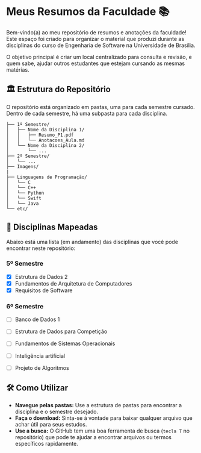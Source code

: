 # Meus Resumos da Faculdade 📚

Bem-vindo(a) ao meu repositório de resumos e anotações da faculdade! Este espaço foi criado para organizar o material que produzi durante as disciplinas do curso de Engenharia de Software na Universidade de Brasília.

O objetivo principal é criar um local centralizado para consulta e revisão, e quem sabe, ajudar outros estudantes que estejam cursando as mesmas matérias.

## 🏛️ Estrutura do Repositório

O repositório está organizado em pastas, uma para cada semestre cursado. Dentro de cada semestre, há uma subpasta para cada disciplina.

```
├── 1º Semestre/
│   ├── Nome da Disciplina 1/
│   │   ├── Resumo_P1.pdf
│   │   └── Anotacoes_Aula.md
│   └── Nome da Disciplina 2/
│       └── ...
├── 2º Semestre/
│   └── ...
├── Imagens/
|
├── Linguagens de Programação/
│   └── C
│   └── C++
│   └── Python
│   └── Swift
│   └── Java
└── etc/

```
## 📖 Disciplinas Mapeadas

Abaixo está uma lista (em andamento) das disciplinas que você pode encontrar neste repositório:

### 5º Semestre
- [X] Estrutura de Dados 2
- [X] Fundamentos de Arquitetura de Computadores
- [X] Requisitos de Software

### 6º Semestre
- [ ] Banco de Dados 1
- [ ] Estrutura de Dados para Competição
- [ ] Fundamentos de Sistemas Operacionais
- [ ] Inteligência artificial
- [ ] Projeto de Algoritmos


## 🛠️ Como Utilizar

- **Navegue pelas pastas:** Use a estrutura de pastas para encontrar a disciplina e o semestre desejado.
- **Faça o download:** Sinta-se à vontade para baixar qualquer arquivo que achar útil para seus estudos.
- **Use a busca:** O GitHub tem uma boa ferramenta de busca (`tecla T` no repositório) que pode te ajudar a encontrar arquivos ou termos específicos rapidamente.
